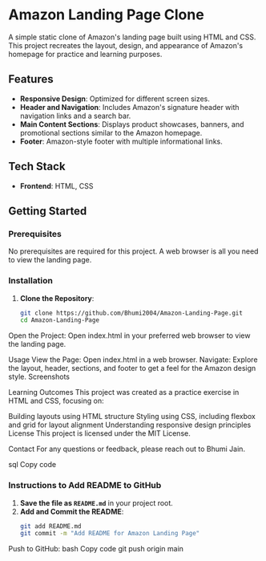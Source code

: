 # Amazon Landing Page Clone

A simple static clone of Amazon's landing page built using HTML and CSS. This project recreates the layout, design, and appearance of Amazon's homepage for practice and learning purposes.

## Features

- **Responsive Design**: Optimized for different screen sizes.
- **Header and Navigation**: Includes Amazon's signature header with navigation links and a search bar.
- **Main Content Sections**: Displays product showcases, banners, and promotional sections similar to the Amazon homepage.
- **Footer**: Amazon-style footer with multiple informational links.

## Tech Stack

- **Frontend**: HTML, CSS

## Getting Started

### Prerequisites

No prerequisites are required for this project. A web browser is all you need to view the landing page.

### Installation

1. **Clone the Repository**:
   ```bash
   git clone https://github.com/Bhumi2004/Amazon-Landing-Page.git
   cd Amazon-Landing-Page
Open the Project: Open index.html in your preferred web browser to view the landing page.

Usage
View the Page: Open index.html in a web browser.
Navigate: Explore the layout, header, sections, and footer to get a feel for the Amazon design style.
Screenshots

Learning Outcomes
This project was created as a practice exercise in HTML and CSS, focusing on:

Building layouts using HTML structure
Styling using CSS, including flexbox and grid for layout alignment
Understanding responsive design principles
License
This project is licensed under the MIT License.

Contact
For any questions or feedback, please reach out to Bhumi Jain.

sql
Copy code

### Instructions to Add README to GitHub

1. **Save the file as `README.md`** in your project root.
2. **Add and Commit the README**:
   ```bash
   git add README.md
   git commit -m "Add README for Amazon Landing Page"
Push to GitHub:
bash
Copy code
git push origin main

